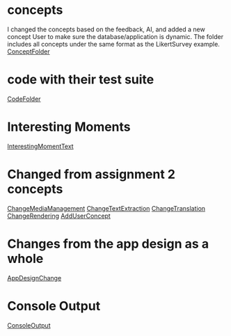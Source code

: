 # concepts
I changed the concepts based on the feedback, AI, and added a new concept User to make sure
the database/application is dynamic. The folder includes all concepts under the same format
as the LikertSurvey example. [ConceptFolder](design\concepts)

# code with their test suite
[CodeFolder](src)

# Interesting Moments
[InterestingMomentText](InterestingMoments)

# Changed from assignment 2 concepts
[ChangeMediaManagement](design\brainstorming\DifferenceInConcept1.md)
[ChangeTextExtraction](design\brainstorming\DifferenceInConcept2.md)
[ChangeTranslation](design\brainstorming\DifferenceInConcept3.md)
[ChangeRendering](design\brainstorming\DifferenceInConcept4.md)
[AddUserConcept](design\brainstorming\NewConcept.md)

# Changes from the app design as a whole
[AppDesignChange](design\brainstorming\ChangeInApp.md)

# Console Output
[ConsoleOutput](TestOutputs.md)
